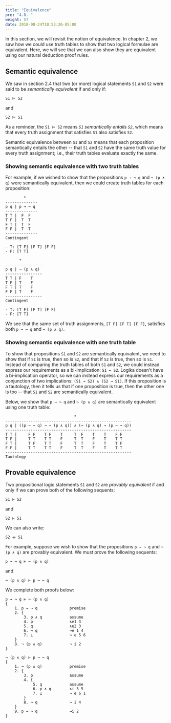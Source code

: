 ```yaml
---
title: "Equivalence"
pre: "4.8. "
weight: 57
date: 2018-08-24T10:53:26-05:00
---
```


In this section, we will revisit the notion of equivalence. In chapter 2, we saw how we could use truth tables to show that two logical formulae are equivalent. Here, we will see that we can also show they are equivalent using our natural deduction proof rules.

## Semantic equivalence

We saw in section 2.4 that two (or more) logical statements `S1` and `S2` were said to be *semantically equivalent* if and only if:

```text
S1 ⊨ S2
```

and 

```text
S2 ⊨ S1
```

As a reminder, the `S1 ⊨ S2` means *`S1` semantically entails `S2`*, which means that every truth assignment that satisfies `S1` also satisfies `S2`. 

Semantic equivalence between `S1` and `S2` means that each proposition semantically entails the other -- that `S1` and `S2` have the same truth value for every truth assignment; i.e., their truth tables evaluate exactly the same. 

### Showing semantic equivalence with two truth tables

For example, if we wished to show that the propositions `p → ¬ q` and `¬ (p ∧ q)` were semantically equivalent, then we could create truth tables for each proposition:

```text
        *
--------------
p q | p → ¬ q
--------------
T T |  F  F
T F |  T  T
F T |  T  F
F F |  T  T
--------------
Contingent

- T: [T F] [F T] [F F]
- F: [T T]
```

```text
      *
----------------
p q | ¬ (p ∧ q)
----------------
T T | F    T
T F | T    F
F T | T    F
F F | T    F
----------------
Contingent

- T: [T F] [F T] [F F]
- F: [T T]
```

We see that the same set of truth assignments, `[T F] [F T] [F F]`, satisfies both `p → ¬ q` and `¬ (p ∧ q)`.

### Showing semantic equivalence with one truth table

To show that propositions `S1` and `S2` are semantically equivalent, we need to show that if `S1` is true, then so is `S2`, and that if `S2` is true, then so is `S1`. Instead of comparing the truth tables of both `S1` and `S2`, we could instead express our requirements as a bi-implication: `S1 ↔ S2`. Logika doesn't have a bi-implication operator, so we can instead express our requirements as a conjunction of two implications: `(S1 → S2) ∧ (S2 → S1)`. If this proposition is a tautology, then it tells us that if one proposition is true, then the other one is too -- that `S1` and `S2` are semantically equivalent.

Below, we show that `p → ¬ q` and `¬ (p ∧ q)` are semantically equivalent using one truth table:

```text
                              *
-------------------------------------------------------
p q | ((p → ¬ q) → ¬ (p ∧ q)) ∧ (¬ (p ∧ q) → (p → ¬ q))
-------------------------------------------------------
T T |     F F    T F    T     T  F    T    T    F F 
T F |     T T    T T    F     T  T    F    T    T T
F T |     T F    T T    F     T  T    F    T    T F
F F |     T T    T T    F     T  T    F    T    T T
-------------------------------------------------------
Tautology
```

## Provable equivalence

Two propositional logic statements `S1` and `S2` are *provably equivalent* if and only if we can prove both of the following sequents:

```text
S1 ⊢ S2
```

and

```text
S2 ⊢ S1
```

We can also write:

```text
S2 ⟛ S1
```

For example, suppose we wish to show that the propositions `p → ¬ q` and `¬ (p ∧ q)` are provably equivalent. We must prove the following sequents:

```text
p → ¬ q ⊢ ¬ (p ∧ q)
```

and

```text
¬ (p ∧ q) ⊢ p → ¬ q
```

We complete both proofs below:

```text
p → ¬ q ⊢ ¬ (p ∧ q)
{
    1. p → ¬ q              premise
    2. {
        3. p ∧ q            assume
        4. p                ∧e1 3
        5. q                ∧e2 3
        6. ¬ q              →e 1 4
        7. ⊥                ¬ e 5 6  
    }
    8. ¬ (p ∧ q)            ¬ i 2
}
```

```text
¬ (p ∧ q) ⊢ p → ¬ q
{
    1. ¬ (p ∧ q)            premise
    2. {
        3. p                assume
        4. {
            5. q            assume
            6. p ∧ q        ∧i 3 5
            7. ⊥            ¬ e 6 1
        }
        8. ¬ q              ¬ i 4
    }
    9. p → ¬ q              →i 2
}
```


